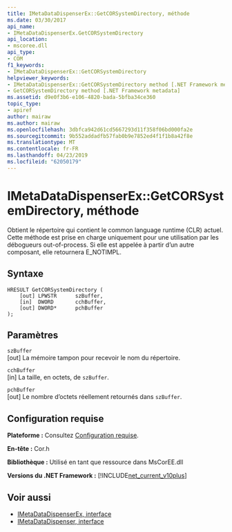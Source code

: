 ```yaml
---
title: IMetaDataDispenserEx::GetCORSystemDirectory, méthode
ms.date: 03/30/2017
api_name:
- IMetaDataDispenserEx.GetCORSystemDirectory
api_location:
- mscoree.dll
api_type:
- COM
f1_keywords:
- IMetaDataDispenserEx::GetCORSystemDirectory
helpviewer_keywords:
- IMetaDataDispenserEx::GetCORSystemDirectory method [.NET Framework metadata]
- GetCORSystemDirectory method [.NET Framework metadata]
ms.assetid: d9e0f3b6-e106-4820-bada-5bfba34ce360
topic_type:
- apiref
author: mairaw
ms.author: mairaw
ms.openlocfilehash: 3dbfca942d61cd5667293d11f358f06bd000fa2e
ms.sourcegitcommit: 9b552addadfb57fab0b9e7852ed4f1f1b8a42f8e
ms.translationtype: MT
ms.contentlocale: fr-FR
ms.lasthandoff: 04/23/2019
ms.locfileid: "62050179"
---
```

# <a name="imetadatadispenserexgetcorsystemdirectory-method"></a>IMetaDataDispenserEx::GetCORSystemDirectory, méthode
Obtient le répertoire qui contient le common language runtime (CLR) actuel. Cette méthode est prise en charge uniquement pour une utilisation par les débogueurs out-of-process. Si elle est appelée à partir d’un autre composant, elle retournera E_NOTIMPL.  
  
## <a name="syntax"></a>Syntaxe  
  
```  
HRESULT GetCORSystemDirectory (  
    [out] LPWSTR      szBuffer,   
    [in]  DWORD       cchBuffer,   
    [out] DWORD*      pchBuffer  
);  
```  
  
## <a name="parameters"></a>Paramètres  
 `szBuffer`  
 [out] La mémoire tampon pour recevoir le nom du répertoire.  
  
 `cchBuffer`  
 [in] La taille, en octets, de `szBuffer`.  
  
 `pchBuffer`  
 [out] Le nombre d’octets réellement retournés dans `szBuffer`.  
  
## <a name="requirements"></a>Configuration requise  
 **Plateforme :** Consultez [Configuration requise](../../../../docs/framework/get-started/system-requirements.md).  
  
 **En-tête :** Cor.h  
  
 **Bibliothèque :** Utilisé en tant que ressource dans MsCorEE.dll  
  
 **Versions du .NET Framework :** [!INCLUDE[net_current_v10plus](../../../../includes/net-current-v10plus-md.md)]  
  
## <a name="see-also"></a>Voir aussi

- [IMetaDataDispenserEx, interface](../../../../docs/framework/unmanaged-api/metadata/imetadatadispenserex-interface.md)
- [IMetaDataDispenser, interface](../../../../docs/framework/unmanaged-api/metadata/imetadatadispenser-interface.md)
